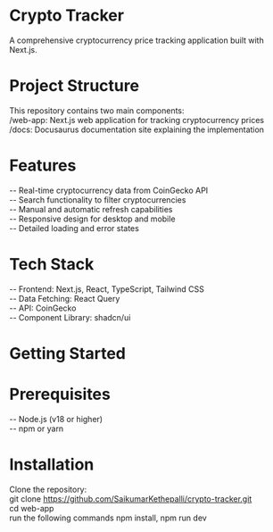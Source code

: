 # Crypto Tracker
A comprehensive cryptocurrency price tracking application built with Next.js.

# Project Structure
This repository contains two main components:<br>
/web-app: Next.js web application for tracking cryptocurrency prices <br>
/docs: Docusaurus documentation site explaining the implementation<br>

# Features
-- Real-time cryptocurrency data from CoinGecko API<br>
-- Search functionality to filter cryptocurrencies<br>
-- Manual and automatic refresh capabilities<br>
-- Responsive design for desktop and mobile<br>
-- Detailed loading and error states<br>
# Tech Stack
-- Frontend: Next.js, React, TypeScript, Tailwind CSS<br>
-- Data Fetching: React Query<br>
-- API: CoinGecko<br>
-- Component Library: shadcn/ui<br>

# Getting Started
# Prerequisites
-- Node.js (v18 or higher)<br>
-- npm or yarn<br>

# Installation
Clone the repository:<br>
git clone https://github.com/SaikumarKethepalli/crypto-tracker.git<br>
cd web-app<br>
run the following commands npm install, npm run dev<br>

